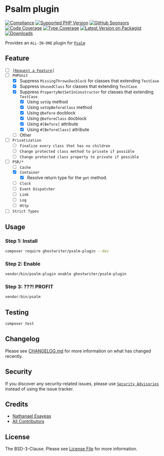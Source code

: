# Psalm plugin

[![Compliance](https://github.com/ghostwriter/psalm-plugin/actions/workflows/compliance.yml/badge.svg)](https://github.com/ghostwriter/psalm-plugin/actions/workflows/compliance.yml)
[![Supported PHP Version](https://badgen.net/packagist/php/ghostwriter/psalm-plugin?color=8892bf)](https://www.php.net/supported-versions)
[![GitHub Sponsors](https://img.shields.io/github/sponsors/ghostwriter?label=Sponsor+@ghostwriter/psalm-plugin&logo=GitHub+Sponsors)](https://github.com/sponsors/ghostwriter)
[![Code Coverage](https://codecov.io/gh/ghostwriter/psalm-plugin/graph/badge.svg)](https://codecov.io/gh/ghostwriter/psalm-plugin)
[![Type Coverage](https://shepherd.dev/github/ghostwriter/psalm-plugin/coverage.svg)](https://shepherd.dev/github/ghostwriter/psalm-plugin)
[![Latest Version on Packagist](https://badgen.net/packagist/v/ghostwriter/psalm-plugin)](https://packagist.org/packages/ghostwriter/psalm-plugin)
[![Downloads](https://badgen.net/packagist/dt/ghostwriter/psalm-plugin?color=blue)](https://packagist.org/packages/ghostwriter/psalm-plugin)

Provides an `ALL-IN-ONE` plugin for [`Psalm`](https://github.com/vimeo/psalm)

## Feature

- [ ] [`[Request a Feature]`](https://github.com/ghostwriter/psalm-plugin/issues/new)
- [ ] `PHPUnit`
  - [x] Suppress `MissingThrowsDocblock` for classes that extending `TestCase`
  - [x] Suppress `UnusedClass` for classes that extending `TestCase`
  - [x] Suppress `PropertyNotSetInConstructor` for classes that extending `TestCase`
    - [x] Using `setUp` method
    - [x] Using `setUpBeforeClass` method
    - [x] Using `@before` docblock
    - [x] Using `@beforeClass` docblock
    - [x] Using `#[Before]` attribute
    - [x] Using `#[BeforeClass]` attribute
  - [ ] Other
- [ ] `Privatization`
  - [ ] `Finalize every class that has no children`
  - [ ] `Change protected class method to private if possible`
  - [ ] `Change protected class property to private if possible`
- [ ] `PSR/*`
  - [ ] `Cache`
  - [x] `Container`
    - [x] Resolve return type for the `get` method.
  - [ ] `Clock`
  - [ ] `Event Dispatcher`
  - [ ] `Link`
  - [ ] `Log`
  - [ ] `Http`
- [ ] `Strict Types`

## Usage

### Step 1: Install

``` bash
composer require ghostwriter/psalm-plugin --dev
```

### Step 2: Enable

``` bash
vendor/bin/psalm-plugin enable ghostwriter/psalm-plugin
```

### Step 3: ???! PROFIT

```php
vendor/bin/psalm
```

## Testing

``` bash
composer test
```

## Changelog

Please see [CHANGELOG.md](./CHANGELOG.md) for more information on what has changed recently.

## Security

If you discover any security-related issues, please use [`Security Advisories`](https://github.com/ghostwriter/psalm-plugin/security/advisories/new) instead of using the issue tracker.

## Credits

- [Nathanael Esayeas](https://github.com/ghostwriter)
- [All Contributors](https://github.com/ghostwriter/psalm-plugin/contributors)

## License

The BSD-3-Clause. Please see [License File](./LICENSE) for more information.
